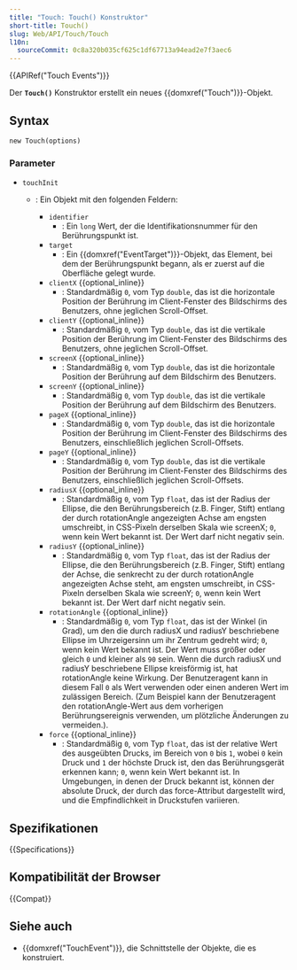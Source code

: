 ```yaml
---
title: "Touch: Touch() Konstruktor"
short-title: Touch()
slug: Web/API/Touch/Touch
l10n:
  sourceCommit: 0c8a320b035cf625c1df67713a94ead2e7f3aec6
---
```


{{APIRef("Touch Events")}}

Der **`Touch()`** Konstruktor erstellt ein neues {{domxref("Touch")}}-Objekt.

## Syntax

```js-nolint
new Touch(options)
```

### Parameter

- `touchInit`

  - : Ein Objekt mit den folgenden Feldern:

    - `identifier`
      - : Ein `long` Wert, der die Identifikationsnummer für den Berührungspunkt ist.
    - `target`
      - : Ein {{domxref("EventTarget")}}-Objekt, das Element, bei dem der Berührungspunkt begann, als er zuerst auf die Oberfläche gelegt wurde.
    - `clientX` {{optional_inline}}
      - : Standardmäßig `0`, vom Typ `double`, das ist die horizontale Position der Berührung im Client-Fenster des Bildschirms des Benutzers, ohne jeglichen Scroll-Offset.
    - `clientY` {{optional_inline}}
      - : Standardmäßig `0`, vom Typ `double`, das ist die vertikale Position der Berührung im Client-Fenster des Bildschirms des Benutzers, ohne jeglichen Scroll-Offset.
    - `screenX` {{optional_inline}}
      - : Standardmäßig `0`, vom Typ `double`, das ist die horizontale Position der Berührung auf dem Bildschirm des Benutzers.
    - `screenY` {{optional_inline}}
      - : Standardmäßig `0`, vom Typ `double`, das ist die vertikale Position der Berührung auf dem Bildschirm des Benutzers.
    - `pageX` {{optional_inline}}
      - : Standardmäßig `0`, vom Typ `double`, das ist die horizontale Position der Berührung im Client-Fenster des Bildschirms des Benutzers, einschließlich jeglichen Scroll-Offsets.
    - `pageY` {{optional_inline}}
      - : Standardmäßig `0`, vom Typ `double`, das ist die vertikale Position der Berührung im Client-Fenster des Bildschirms des Benutzers, einschließlich jeglichen Scroll-Offsets.
    - `radiusX` {{optional_inline}}
      - : Standardmäßig `0`, vom Typ `float`, das ist der Radius der Ellipse, die den Berührungsbereich (z.B. Finger, Stift) entlang der durch rotationAngle angezeigten Achse am engsten umschreibt, in CSS-Pixeln derselben Skala wie screenX; `0`, wenn kein Wert bekannt ist. Der Wert darf nicht negativ sein.
    - `radiusY` {{optional_inline}}
      - : Standardmäßig `0`, vom Typ `float`, das ist der Radius der Ellipse, die den Berührungsbereich (z.B. Finger, Stift) entlang der Achse, die senkrecht zu der durch rotationAngle angezeigten Achse steht, am engsten umschreibt, in CSS-Pixeln derselben Skala wie screenY; `0`, wenn kein Wert bekannt ist. Der Wert darf nicht negativ sein.
    - `rotationAngle` {{optional_inline}}
      - : Standardmäßig `0`, vom Typ `float`, das ist der Winkel (in Grad), um den die durch radiusX und radiusY beschriebene Ellipse im Uhrzeigersinn um ihr Zentrum gedreht wird; `0`, wenn kein Wert bekannt ist. Der Wert muss größer oder gleich `0` und kleiner als `90` sein. Wenn die durch radiusX und radiusY beschriebene Ellipse kreisförmig ist, hat rotationAngle keine Wirkung. Der Benutzeragent kann in diesem Fall `0` als Wert verwenden oder einen anderen Wert im zulässigen Bereich. (Zum Beispiel kann der Benutzeragent den rotationAngle-Wert aus dem vorherigen Berührungsereignis verwenden, um plötzliche Änderungen zu vermeiden.).
    - `force` {{optional_inline}}
      - : Standardmäßig `0`, vom Typ `float`, das ist der relative Wert des ausgeübten Drucks, im Bereich von `0` bis `1`, wobei `0` kein Druck und `1` der höchste Druck ist, den das Berührungsgerät erkennen kann; `0`, wenn kein Wert bekannt ist. In Umgebungen, in denen der Druck bekannt ist, können der absolute Druck, der durch das force-Attribut dargestellt wird, und die Empfindlichkeit in Druckstufen variieren.

## Spezifikationen

{{Specifications}}

## Kompatibilität der Browser

{{Compat}}

## Siehe auch

- {{domxref("TouchEvent")}}, die Schnittstelle der Objekte, die es konstruiert.
